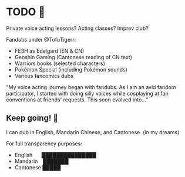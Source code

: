 # TODO 🚧

Private voice acting lessons? Acting classes? Improv club?

Fandubs under @TofuTigerr:
* FE3H as Edelgard (EN & CN)
* Genshin Gaming (Cantonese reading of CN text)
* Warriors books (selected characters)
* Pokémon Special (including Pokémon sounds)
* Various fancomics dubs

"My voice acting journey began with fandubs. As I am an avid fandom participator, 
I started with doing silly voices while cosplaying at fan conventions at friends' requests. 
This soon evolved into..."

## Keep going! 🚀

I can dub in English, Mandarin Chinese, and Cantonese. (in my dreams)

For full transparency purposes:
* English   ███████████████
* Mandarin ⠀███████
* Cantonese █████